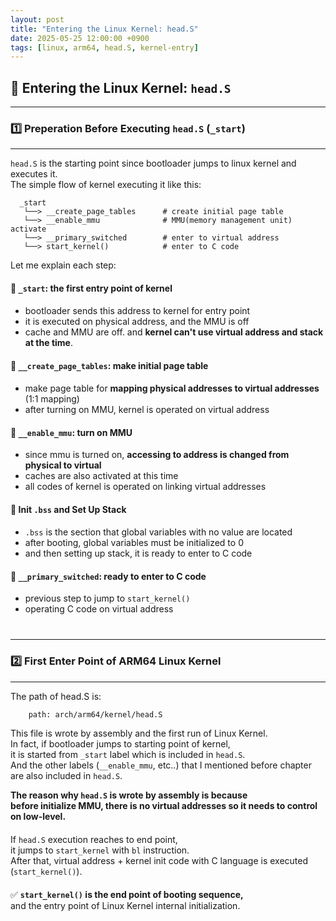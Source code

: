 ```yaml
---
layout: post
title: "Entering the Linux Kernel: head.S"
date: 2025-05-25 12:00:00 +0900
tags: [linux, arm64, head.S, kernel-entry]
---
```


## 🧠 Entering the Linux Kernel: `head.S`

---
### 1️⃣ Preperation Before Executing `head.S` (`_start`)
---

<span class="highlight">`head.S` is the starting point since bootloader jumps to linux kernel and executes it.</span>  
The simple flow of kernel executing it like this:

```nginx
  _start
   └──> __create_page_tables      # create initial page table
   └──> __enable_mmu              # MMU(memory management unit) activate
   └──> __primary_switched        # enter to virtual address
   └──> start_kernel()            # enter to C code
```
Let me explain each step:

<div style="margin:20px 0;"></div>

#### 🔹 `_start`: the first entry point of kernel

- bootloader sends this address to kernel for entry point  
- it is executed on physical address, and the MMU is off  
- cache and MMU are off. and **kernel can't use virtual address and stack at the time**.  

<div style="margin:20px 0;"></div>

#### 🔹 `__create_page_tables`: make initial page table

- make page table for **mapping physical addresses to virtual addresses** (1:1 mapping)  
- after turning on MMU, kernel is operated on virtual address

<div style="margin:20px 0;"></div>

#### 🔹 `__enable_mmu`: turn on MMU

- since mmu is turned on, **accessing to address is changed from physical to virtual**  
- caches are also activated at this time  
- all codes of kernel is operated on linking virtual addresses

<div style="margin:20px 0;"></div>

#### 🔹 Init `.bss` and Set Up Stack

- `.bss` is the section that global variables with no value are located  
- after booting, global variables must be initialized to 0  
- and then setting up stack, it is ready to enter to C code

<div style="margin:20px 0;"></div>

#### 🔹 `__primary_switched`: ready to enter to C code

- previous step to jump to `start_kernel()`  
- operating C code on virtual address

<div style="margin:40px 0;"></div>

---
### 2️⃣ First Enter Point of ARM64 Linux Kernel
---
The path of head.S is:
```text
    path: arch/arm64/kernel/head.S
```
This file is wrote by assembly and the first run of Linux Kernel.  
In fact, if bootloader jumps to starting point of kernel,  
it is started from `_start` label which is included in `head.S`.  
And the other labels (`__enable_mmu`, etc..) that I mentioned before chapter are also included in `head.S`.

<span class="highlight">**The reason why `head.S` is wrote by assembly is because**</span>  
<span class="highlight">**before initialize MMU, there is no virtual addresses so it needs to control on low-level.**</span>

<div style="margin:20px 0;"></div>

If `head.S` execution reaches to end point,  
it jumps to `start_kernel` with `bl` instruction.  
After that, virtual address + kernel init code with C language is executed (`start_kernel()`).

<div style="margin:20px 0;"></div>

✅ **`start_kernel()` is the end point of booting sequence,**  
and the entry point of Linux Kernel internal initialization.
